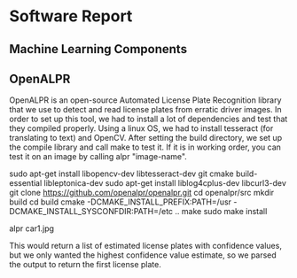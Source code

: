 # Software Report

## Machine Learning Components


## OpenALPR

OpenALPR is an open-source Automated License Plate Recognition library that we use to detect and read license plates from erratic driver images. In order to set up this tool, we had to install a lot of dependencies and test that they compiled properly. 
Using a linux OS, we had to install tesseract (for translating to text) and OpenCV. After setting the build directory, we set up the compile library and call make to test it. If it is in working order, you can test it on an image by calling alpr "image-name". 

sudo apt-get install libopencv-dev libtesseract-dev git cmake build-essential libleptonica-dev
sudo apt-get install liblog4cplus-dev libcurl3-dev
git clone https://github.com/openalpr/openalpr.git
cd openalpr/src
mkdir build
cd build
cmake -DCMAKE_INSTALL_PREFIX:PATH=/usr -DCMAKE_INSTALL_SYSCONFDIR:PATH=/etc ..
make
sudo make install

alpr car1.jpg

This would return a list of estimated license plates with confidence values, but we only wanted the highest confidence value estimate, so we parsed the output to return the first license plate.
